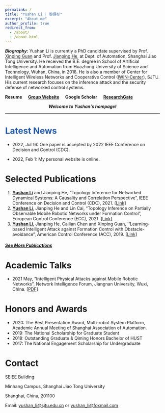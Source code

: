 ```yaml
---
permalink: /
title: "Yushan Li | 黎俣杉"
excerpt: "About me"
author_profile: true
redirect_from: 
  - /about/
  - /about.html
---
```


***Biography:***  Yushan Li is currently a PhD candidate  supervised by Prof. [Xinping Guan](https://english.seiee.sjtu.edu.cn/english/detail/708_591.htm) and Prof. [Jianping He](https://iwin-fins.com), at Dept. of Automation, Shanghai Jiao Tong University. He received the B.E. degree in School of Artificial Intelligence and Automation from Huazhong University of Science and Technology, Wuhan, China, in 2018. He is also a member of Center for Intelligent Wireless Networks and Cooperative Control ([IWIN-Center](https://iwin.sjtu.edu.cn)), SJTU. His current research focuses on the inference attack and the security defense of networked control systems. 

**Resume** &nbsp;&nbsp;&nbsp;  [**Group Website**](https://iwin-fins.com/)	&nbsp;&nbsp;&nbsp;   **Google Scholar**	&nbsp;&nbsp;&nbsp;   [**ResearchGate**](https://www.researchgate.net/profile/Yushan-Li-7)

<center><b><i>Welcome to Yushan's hompage!</i></b></center>

------

# <font color="#275BA7">Latest News</font>

- 2022, Jul 16:  One paper is accepted by 2022 IEEE Conference on Decision and Control (CDC). 

- 2022, Feb 1:  My personal website is online. 



# Selected Publications

1. **<u>Yushan Li</u>** and Jianping He, “Topology Inference for Networked Dynamical Systems: A Causality and Correlation Perspective”, IEEE Conference on Decision and Control (CDC), 2021. [[Link]](https://ieeexplore.ieee.org/document/9682968)
2. **<u>Yushan Li</u>**, Jianping He and Lin Cai, “Topology Inference on Partially Observable Mobile
   Robotic Networks under Formation Control”, European Control Conference (ECC), 2021. [[Link]](https://ieeexplore.ieee.org/document/9655038)
3. **<u>Yushan Li</u>**, Jianping He, Cailian Chen and Xinping Guan, ''Learning-based Intelligent Attack against Formation Control with Obstacle-avoidance”, American Control Conference (ACC), 2019. [[Link]](https://ieeexplore.ieee.org/document/8814377)

#####  	 [See More Publications](https://ysli-edu.github.io/publication-list/)

# Academic Talks

- 2021 May, “Intelligent Physical Attacks against Mobile Robotic Networks”, Network Intelligence Forum, Jiangnan University, Wuxi, China. [[PDF](https://iwin-fins.com/wp-content/uploads/2021/05/talk-intelligent-physical-attacks.pdf)]

# Honors and Awards

- 2020: The Best Presentation Award, Multi-robot System Platform, Academic Annual Meeting
  of Shanghai Association of Automation.
- 2019: The National Scholarship for Graduate Student
- 2018: Outstanding Graduate & Qiming Honors Bachelor of HUST
- 2017: The National Engagement Scholarship for Undergraduate

# Contact 

SEIEE Building

Minhang Campus, Shanghai Jiao Tong University

Shanghai, China, 201100

Email: <u>yushan_li@sjtu.edu.cn</u>   or  <u>yushan_li@foxmail.com</u>

